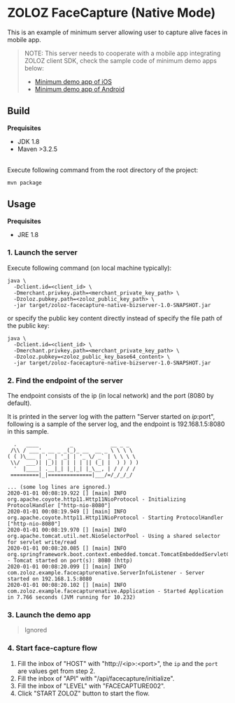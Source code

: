 # ZOLOZ FaceCapture (Native Mode) 

This is an example of minimum server allowing user to capture alive faces in mobile app.
> NOTE: This server needs to cooperate with a mobile app integrating ZOLOZ client SDK, check the sample code of minimum demo apps below:
> - [Minimum demo app of iOS](https://github.com/zoloz-pte-ltd/zoloz-demo-ios)
> - [Minimum demo app of Android](https://github.com/zoloz-pte-ltd/zoloz-demo-android)


## Build
**Prequisites**

- JDK 1.8
- Maven >3.2.5

<br />Execute following command from the root directory of the project:
```shell
mvn package
```

## Usage
**Prequisites**
- JRE 1.8

### 1. Launch the server
Execute following command (on local machine typically):
```shell
java \
  -Dclient.id=<client_id> \
  -Dmerchant.privkey.path=<merchant_private_key_path> \
  -Dzoloz.pubkey.path=<zoloz_public_key_path> \
  -jar target/zoloz-facecapture-native-bizserver-1.0-SNAPSHOT.jar
```

or specify the public key content directly instead of specify the file path of the public key:
```shell
java \
  -Dclient.id=<client_id> \
  -Dmerchant.privkey.path=<merchant_private_key_path> \
  -Dzoloz.pubkey=<zoloz_public_key_base64_content> \
  -jar target/zoloz-facecapture-native-bizserver-1.0-SNAPSHOT.jar
```

### 2. Find the endpoint of the server

The endpoint consists of the ip (in local network) and the port (8080 by default). 

It is printed in the server log with the pattern "Server started on $ip:$port", following is a sample of the server log, and the endpoint is 192.168.1.5:8080 in this sample.
```plain
  .   ____          _            __ _ _
 /\\ / ___'_ __ _ _(_)_ __  __ _ \ \ \ \
( ( )\___ | '_ | '_| | '_ \/ _` | \ \ \ \
 \\/  ___)| |_)| | | | | || (_| |  ) ) ) )
  '  |____| .__|_| |_|_| |_\__, | / / / /
 =========|_|==============|___/=/_/_/_/

... (some log lines are ignored.)
2020-01-01 00:08:19.922 [] [main] INFO  org.apache.coyote.http11.Http11NioProtocol - Initializing ProtocolHandler ["http-nio-8080"]
2020-01-01 00:08:19.949 [] [main] INFO  org.apache.coyote.http11.Http11NioProtocol - Starting ProtocolHandler ["http-nio-8080"]
2020-01-01 00:08:19.970 [] [main] INFO  org.apache.tomcat.util.net.NioSelectorPool - Using a shared selector for servlet write/read
2020-01-01 00:08:20.085 [] [main] INFO  org.springframework.boot.context.embedded.tomcat.TomcatEmbeddedServletContainer - Tomcat started on port(s): 8080 (http)
2020-01-01 00:08:20.099 [] [main] INFO  com.zoloz.example.facecapturenative.ServerInfoListener - Server started on 192.168.1.5:8080
2020-01-01 00:08:20.102 [] [main] INFO  com.zoloz.example.facecapturenative.Application - Started Application in 7.766 seconds (JVM running for 10.232)
```

### 3. Launch the demo app
> Ignored

### 4. Start face-capture flow
1. Fill the inbox of "HOST" with "http://\<ip\>:\<port\>", the `ip` and the `port` are values get from step 2.
2. Fill the inbox of "API" with "/api/facecapture/initialize".
3. Fill the inbox of "LEVEL" with "FACECAPTURE002".
4. Click "START ZOLOZ" button to start the flow.